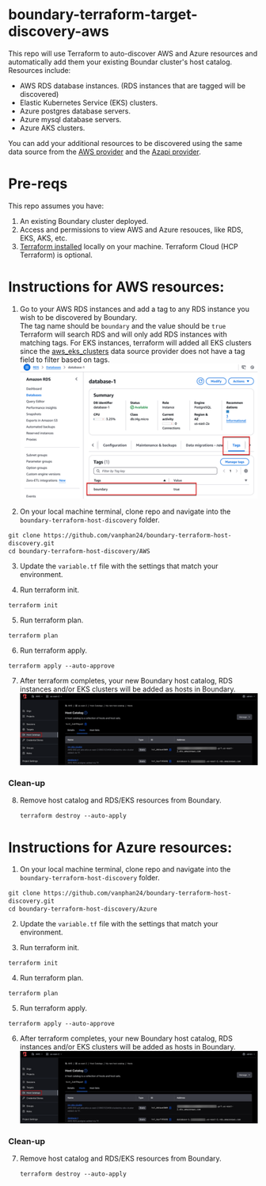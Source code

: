 # boundary-terraform-target-discovery-aws
This repo will use Terraform to auto-discover AWS and Azure resources and automatically add them your existing Boundar cluster's host catalog. Resources include:
- AWS RDS database instances. (RDS instances that are tagged will be discovered)
- Elastic Kubernetes Service (EKS) clusters. 
- Azure postgres database servers.
- Azure mysql database servers.
- Azure AKS clusters.

You can add your additional resources to be discovered using the same data source from the [AWS provider](https://registry.terraform.io/providers/hashicorp/aws/latest/docs) and the [Azapi provider](https://registry.terraform.io/providers/Azure/azapi/latest/docs/data-sources/resource_list). 
  

# Pre-reqs

This repo assumes you have: 
1. An existing Boundary cluster deployed.
2. Access and permissions to view AWS and Azure resouces, like RDS, EKS, AKS, etc.
3. [Terraform installed](https://developer.hashicorp.com/terraform/install) locally on your machine. Terraform Cloud (HCP Terraform) is optional.

# Instructions for AWS resources:

1. Go to your AWS RDS instances and add a tag to any RDS instance you wish to be discovered by Boundary.  
   The tag name should be `boundary` and the value should be `true`  
   Terraform will search RDS and will only add RDS instances with matching tags. For EKS instances, terraform will added all EKS clusters since the [aws_eks_clusters](https://registry.terraform.io/providers/hashicorp/aws/latest/docs/data-sources/eks_clusters) data source provider does not have a tag field to filter based on tags.
![image](https://github.com/vanphan24/boundary-terraform-host-discovery/blob/main/images/2024-12-06_12-16-59.png)



2. On your local machine terminal, clone repo and navigate into the `boundary-terraform-host-discovery` folder.

```
git clone https://github.com/vanphan24/boundary-terraform-host-discovery.git
cd boundary-terraform-host-discovery/AWS
```

3. Update the `variable.tf` file with the settings that match your environment. 

4. Run terraform init.

```
terraform init
```


5. Run terraform plan.

```
terraform plan
```

6. Run terraform apply.

```
terraform apply --auto-approve 
```


7. After terraform completes, your new Boundary host catalog, RDS instances and/or EKS clusters will be added as hosts in Boundary.
![image](https://github.com/vanphan24/boundary-terraform-host-discovery/blob/main/images/2024-12-06_14-16-07.png)

### Clean-up

8. Remove host catalog and RDS/EKS resources from Boundary.

   ```
   terraform destroy --auto-apply
   ```

# Instructions for Azure resources:

1. On your local machine terminal, clone repo and navigate into the `boundary-terraform-host-discovery` folder.

```
git clone https://github.com/vanphan24/boundary-terraform-host-discovery.git
cd boundary-terraform-host-discovery/Azure
```

2. Update the `variable.tf` file with the settings that match your environment. 

3. Run terraform init.

```
terraform init
```


4. Run terraform plan.

```
terraform plan
```

5. Run terraform apply.

```
terraform apply --auto-approve 
```


6. After terraform completes, your new Boundary host catalog, RDS instances and/or EKS clusters will be added as hosts in Boundary.
![image](https://github.com/vanphan24/boundary-terraform-host-discovery/blob/main/images/2024-12-06_14-16-07.png)

### Clean-up

7. Remove host catalog and RDS/EKS resources from Boundary.

   ```
   terraform destroy --auto-apply
   ```

